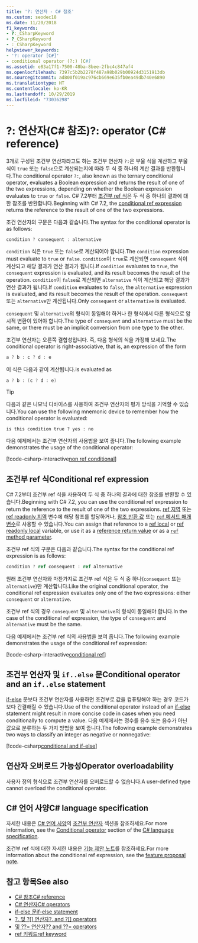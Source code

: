 ```yaml
---
title: '?: 연산자 - C# 참조'
ms.custom: seodec18
ms.date: 11/20/2018
f1_keywords:
- ?:_CSharpKeyword
- ?_CSharpKeyword
- :_CSharpKeyword
helpviewer_keywords:
- '?: operator [C#]'
- conditional operator (?:) [C#]
ms.assetid: e83a17f1-7500-48ba-8bee-2fbc4c847af4
ms.openlocfilehash: 7397c5b2b2278f487a98b029b00924d3151913db
ms.sourcegitcommit: ad800f019ac976cb669e635fb0ea49db740e6890
ms.translationtype: HT
ms.contentlocale: ko-KR
ms.lasthandoff: 10/29/2019
ms.locfileid: "73036298"
---
```

# <a name="-operator-c-reference"></a><span data-ttu-id="7fec9-102">?: 연산자(C# 참조)</span><span class="sxs-lookup"><span data-stu-id="7fec9-102">?: operator (C# reference)</span></span>

<span data-ttu-id="7fec9-103">3개로 구성된 조건부 연산자라고도 하는 조건부 연산자 `?:`은 부울 식을 계산하고 부울 식이 `true` 또는 `false`으로 계산되는지에 따라 두 식 중 하나의 계산 결과를 반환합니다.</span><span class="sxs-lookup"><span data-stu-id="7fec9-103">The conditional operator `?:`, also known as the ternary conditional operator, evaluates a Boolean expression and returns the result of one of the two expressions, depending on whether the Boolean expression evaluates to `true` or `false`.</span></span> <span data-ttu-id="7fec9-104">C# 7.2부터 [조건부 ref 식](#conditional-ref-expression)은 두 식 중 하나의 결과에 대한 참조를 반환합니다.</span><span class="sxs-lookup"><span data-stu-id="7fec9-104">Beginning with C# 7.2, the [conditional ref expression](#conditional-ref-expression) returns the reference to the result of one of the two expressions.</span></span>

<span data-ttu-id="7fec9-105">조건 연산자의 구문은 다음과 같습니다.</span><span class="sxs-lookup"><span data-stu-id="7fec9-105">The syntax for the conditional operator is as follows:</span></span>

```csharp
condition ? consequent : alternative
```

<span data-ttu-id="7fec9-106">`condition` 식은 `true` 또는 `false`로 계산되어야 합니다.</span><span class="sxs-lookup"><span data-stu-id="7fec9-106">The `condition` expression must evaluate to `true` or `false`.</span></span> <span data-ttu-id="7fec9-107">`condition`이 `true`로 계산되면 `consequent` 식이 계산되고 해당 결과가 연산 결과가 됩니다.</span><span class="sxs-lookup"><span data-stu-id="7fec9-107">If `condition` evaluates to `true`, the `consequent` expression is evaluated, and its result becomes the result of the operation.</span></span> <span data-ttu-id="7fec9-108">`condition`이 `false`로 계산되면 `alternative` 식이 계산되고 해당 결과가 연산 결과가 됩니다.</span><span class="sxs-lookup"><span data-stu-id="7fec9-108">If `condition` evaluates to `false`, the `alternative` expression is evaluated, and its result becomes the result of the operation.</span></span> <span data-ttu-id="7fec9-109">`consequent` 또는 `alternative`만 계산됩니다.</span><span class="sxs-lookup"><span data-stu-id="7fec9-109">Only `consequent` or `alternative` is evaluated.</span></span>

<span data-ttu-id="7fec9-110">`consequent` 및 `alternative`의 형식이 동일해야 하거나 한 형식에서 다른 형식으로 암시적 변환이 있어야 합니다.</span><span class="sxs-lookup"><span data-stu-id="7fec9-110">The type of `consequent` and `alternative` must be the same, or there must be an implicit conversion from one type to the other.</span></span>

<span data-ttu-id="7fec9-111">조건부 연산자는 오른쪽 결합성입니다. 즉, 다음 형식의 식을 가정해 보세요.</span><span class="sxs-lookup"><span data-stu-id="7fec9-111">The conditional operator is right-associative, that is, an expression of the form</span></span>

```csharp
a ? b : c ? d : e
```

<span data-ttu-id="7fec9-112">이 식은 다음과 같이 계산됩니다.</span><span class="sxs-lookup"><span data-stu-id="7fec9-112">is evaluated as</span></span>

```csharp
a ? b : (c ? d : e)
```

> [!TIP]
> <span data-ttu-id="7fec9-113">다음과 같은 니모닉 디바이스를 사용하여 조건부 연산자의 평가 방식을 기억할 수 있습니다.</span><span class="sxs-lookup"><span data-stu-id="7fec9-113">You can use the following mnemonic device to remember how the conditional operator is evaluated:</span></span>
>
> ```text
> is this condition true ? yes : no
> ```

<span data-ttu-id="7fec9-114">다음 예제에서는 조건부 연산자의 사용법을 보여 줍니다.</span><span class="sxs-lookup"><span data-stu-id="7fec9-114">The following example demonstrates the usage of the conditional operator:</span></span>

[!code-csharp-interactive[non ref conditional](~/samples/csharp/language-reference/operators/ConditionalOperator.cs#ConditionalValue)]

## <a name="conditional-ref-expression"></a><span data-ttu-id="7fec9-115">조건부 ref 식</span><span class="sxs-lookup"><span data-stu-id="7fec9-115">Conditional ref expression</span></span>

<span data-ttu-id="7fec9-116">C# 7.2부터 조건부 ref 식을 사용하여 두 식 중 하나의 결과에 대한 참조를 반환할 수 있습니다.</span><span class="sxs-lookup"><span data-stu-id="7fec9-116">Beginning with C# 7.2, you can use the conditional ref expression to return the reference to the result of one of the two expressions.</span></span> <span data-ttu-id="7fec9-117">[ref 지역](../keywords/ref.md#ref-locals) 또는 [ref readonly 지역](../keywords/ref.md#ref-readonly-locals) 변수에 해당 참조를 할당하거나, [참조 반환 값](../keywords/ref.md#reference-return-values) 또는 [ `ref` 메서드 매개 변수](../keywords/ref.md#passing-an-argument-by-reference)로 사용할 수 있습니다.</span><span class="sxs-lookup"><span data-stu-id="7fec9-117">You can assign that reference to a [ref local](../keywords/ref.md#ref-locals) or [ref readonly local](../keywords/ref.md#ref-readonly-locals) variable, or use it as a [reference return value](../keywords/ref.md#reference-return-values) or as a [`ref` method parameter](../keywords/ref.md#passing-an-argument-by-reference).</span></span>

<span data-ttu-id="7fec9-118">조건부 ref 식의 구문은 다음과 같습니다.</span><span class="sxs-lookup"><span data-stu-id="7fec9-118">The syntax for the conditional ref expression is as follows:</span></span>

```csharp
condition ? ref consequent : ref alternative
```

<span data-ttu-id="7fec9-119">원래 조건부 연산자와 마찬가지로 조건부 ref 식은 두 식 중 하나(`consequent` 또는 `alternative`)만 계산합니다.</span><span class="sxs-lookup"><span data-stu-id="7fec9-119">Like the original conditional operator, the conditional ref expression evaluates only one of the two expressions: either `consequent` or `alternative`.</span></span>

<span data-ttu-id="7fec9-120">조건부 ref 식의 경우 `consequent` 및 `alternative`의 형식이 동일해야 합니다.</span><span class="sxs-lookup"><span data-stu-id="7fec9-120">In the case of the conditional ref expression, the type of `consequent` and `alternative` must be the same.</span></span>

<span data-ttu-id="7fec9-121">다음 예제에서는 조건부 ref 식의 사용법을 보여 줍니다.</span><span class="sxs-lookup"><span data-stu-id="7fec9-121">The following example demonstrates the usage of the conditional ref expression:</span></span>

[!code-csharp-interactive[conditional ref](~/samples/csharp/language-reference/operators/ConditionalOperator.cs#ConditionalRef)]

## <a name="conditional-operator-and-an-ifelse-statement"></a><span data-ttu-id="7fec9-122">조건부 연산자 및 `if..else` 문</span><span class="sxs-lookup"><span data-stu-id="7fec9-122">Conditional operator and an `if..else` statement</span></span>

<span data-ttu-id="7fec9-123">[if-else](../keywords/if-else.md) 문보다 조건부 연산자를 사용하면 조건부로 값을 컴퓨팅해야 하는 경우 코드가 보다 간결해질 수 있습니다.</span><span class="sxs-lookup"><span data-stu-id="7fec9-123">Use of the conditional operator instead of an [if-else](../keywords/if-else.md) statement might result in more concise code in cases when you need conditionally to compute a value.</span></span> <span data-ttu-id="7fec9-124">다음 예제에서는 정수를 음수 또는 음수가 아닌 값으로 분류하는 두 가지 방법을 보여 줍니다.</span><span class="sxs-lookup"><span data-stu-id="7fec9-124">The following example demonstrates two ways to classify an integer as negative or nonnegative:</span></span>

[!code-csharp[conditional and if-else](~/samples/csharp/language-reference/operators/ConditionalOperator.cs#CompareWithIf)]

## <a name="operator-overloadability"></a><span data-ttu-id="7fec9-125">연산자 오버로드 가능성</span><span class="sxs-lookup"><span data-stu-id="7fec9-125">Operator overloadability</span></span>

<span data-ttu-id="7fec9-126">사용자 정의 형식으로 조건부 연산자를 오버로드할 수 없습니다.</span><span class="sxs-lookup"><span data-stu-id="7fec9-126">A user-defined type cannot overload the conditional operator.</span></span>

## <a name="c-language-specification"></a><span data-ttu-id="7fec9-127">C# 언어 사양</span><span class="sxs-lookup"><span data-stu-id="7fec9-127">C# language specification</span></span>

<span data-ttu-id="7fec9-128">자세한 내용은 [C# 언어 사양](~/_csharplang/spec/introduction.md)의 [조건부 연산자](~/_csharplang/spec/expressions.md#conditional-operator) 섹션을 참조하세요.</span><span class="sxs-lookup"><span data-stu-id="7fec9-128">For more information, see the [Conditional operator](~/_csharplang/spec/expressions.md#conditional-operator) section of the [C# language specification](~/_csharplang/spec/introduction.md).</span></span>

<span data-ttu-id="7fec9-129">조건부 ref 식에 대한 자세한 내용은 [기능 제안 노트](~/_csharplang/proposals/csharp-7.2/conditional-ref.md)를 참조하세요.</span><span class="sxs-lookup"><span data-stu-id="7fec9-129">For more information about the conditional ref expression, see the [feature proposal note](~/_csharplang/proposals/csharp-7.2/conditional-ref.md).</span></span>

## <a name="see-also"></a><span data-ttu-id="7fec9-130">참고 항목</span><span class="sxs-lookup"><span data-stu-id="7fec9-130">See also</span></span>

- [<span data-ttu-id="7fec9-131">C# 참조</span><span class="sxs-lookup"><span data-stu-id="7fec9-131">C# reference</span></span>](../index.md)
- [<span data-ttu-id="7fec9-132">C# 연산자</span><span class="sxs-lookup"><span data-stu-id="7fec9-132">C# operators</span></span>](index.md)
- [<span data-ttu-id="7fec9-133">if-else 문</span><span class="sxs-lookup"><span data-stu-id="7fec9-133">if-else statement</span></span>](../keywords/if-else.md)
- <span data-ttu-id="7fec9-134">[?. 및 ?[] 연산자](member-access-operators.md#null-conditional-operators--and-)</span><span class="sxs-lookup"><span data-stu-id="7fec9-134">[?. and ?[] operators](member-access-operators.md#null-conditional-operators--and-)</span></span>
- [<span data-ttu-id="7fec9-135">및 ??= 연산자</span><span class="sxs-lookup"><span data-stu-id="7fec9-135">?? and ??= operators</span></span>](null-coalescing-operator.md)
- [<span data-ttu-id="7fec9-136">ref 키워드</span><span class="sxs-lookup"><span data-stu-id="7fec9-136">ref keyword</span></span>](../keywords/ref.md)

